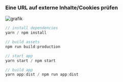 ### Eine URL auf externe Inhalte/Cookies prüfen

![grafik](https://user-images.githubusercontent.com/2708231/198891355-830e470e-febb-4029-88b5-8b201a5ac4dd.png)


```javascript
// install dependencies
yarn / npm install

// build assets
npm run build:production

// start app
yarn start / npm start

// build app 
yarn app:dist / npm run app:dist
```
